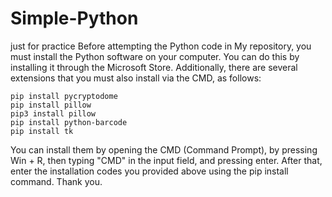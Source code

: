 # Simple-Python
just for practice
Before attempting the Python code in My repository, you must install the Python software on your computer. You can do this by installing it through the Microsoft Store. Additionally, there are several extensions that you must also install via the CMD, as follows:

    pip install pycryptodome
    pip install pillow
    pip3 install pillow
    pip install python-barcode
    pip install tk

You can install them by opening the CMD (Command Prompt), by pressing Win + R, then typing "CMD" in the input field, and pressing enter. After that, enter the installation codes you provided above using the pip install command. Thank you.
